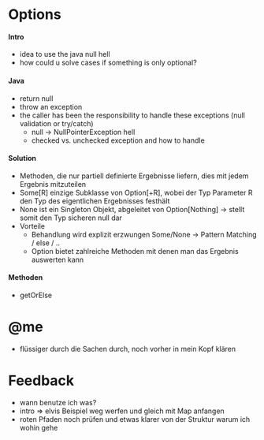 # Options
#### Intro
* idea to use the java null hell
* how could u solve cases if something is only optional?

#### Java
* return null
* throw an exception
* the caller has been the responsibility to handle these exceptions (null validation or try/catch)
  * null -> NullPointerException hell
  * checked vs. unchecked exception and how to handle

#### Solution
* Methoden, die nur partiell definierte Ergebnisse liefern, dies mit jedem Ergebnis mitzuteilen
* Some[R] einzige Subklasse von Option[+R], wobei der Typ Parameter R den Typ des eigentlichen Ergebnisses
  festhält
* None ist ein Singleton Objekt, abgeleitet von Option[Nothing] -> stellt somit den Typ sicheren null dar
* Vorteile
  * Behandlung wird explizit erzwungen Some/None -> Pattern Matching / else / ..
  * Option bietet zahlreiche Methoden mit denen man das Ergebnis auswerten kann

#### Methoden
* getOrElse

# @me
* flüssiger durch die Sachen durch, noch vorher in mein Kopf klären

# Feedback
* wann benutze ich was?
* intro => elvis Beispiel weg werfen und gleich mit Map anfangen
* roten Pfaden noch prüfen und etwas klarer von der Struktur warum ich wohin gehe
